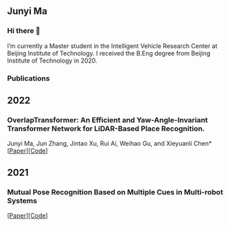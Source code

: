 ## Junyi Ma

### Hi there 👋

I’m currently a Master student in the Intelligent Vehicle Research Center at Beijing Institute of Technology. I received the B.Eng degree from Beijing Institute of Technology in 2020.

### Publications

## 2022  
### OverlapTransformer: An Efficient and Yaw-Angle-Invariant Transformer Network for LiDAR-Based Place Recognition.  
Junyi Ma, Jun Zhang, Jintao Xu, Rui Ai, Weihao Gu, and Xieyuanli Chen* 
[[Paper](https://ieeexplore.ieee.org/document/9785497)][[Code](https://github.com/haomo-ai/OverlapTransformer)]


## 2021  
### Mutual Pose Recognition Based on Multiple Cues in Multi-robot Systems
  
[[Paper](https://ieeexplore.ieee.org/document/9641141)][[Code](https://github.com/BIT-MJY/Mutual-Pose-Recognition-Based-on-Multiple-Cues-in-MRS)]

